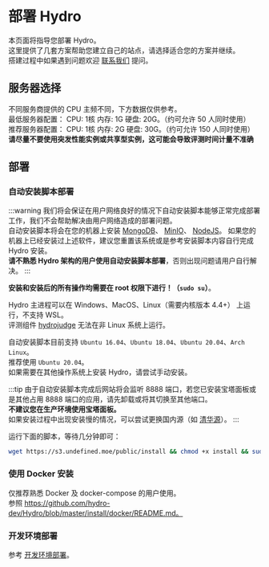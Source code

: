 # 部署 Hydro

本页面将指导您部署 Hydro。  
这里提供了几套方案帮助您建立自己的站点，请选择适合您的方案并继续。  
搭建过程中如果遇到问题欢迎 [联系我们](/#联系我们) 提问。  

## 服务器选择

不同服务商提供的 CPU 主频不同，下方数据仅供参考。  
最低服务器配置： CPU: 1核 内存: 1G 硬盘: 20G。（约可允许 50 人同时使用）  
推荐服务器配置： CPU: 1核 内存: 2G 硬盘: 30G。（约可允许 150 人同时使用）  
**请尽量不要使用突发性能实例或共享型实例，这可能会导致评测时间计量不准确**

## 部署

### 自动安装脚本部署

:::warning
我们将会保证在用户网络良好的情况下自动安装脚本能够正常完成部署工作，我们不会帮助解决由用户网络造成的部署问题。  
自动安装脚本将会在您的机器上安装
[MongoDB](https://www.mongodb.com/try/download/community)、
[MinIO](https://min.io/download)、
[NodeJS](https://nodejs.org/en/download/)。
如果您的机器上已经安装过上述软件，建议您重置该系统或是参考安装脚本内容自行完成 Hydro 安装。  
**请不熟悉 Hydro 架构的用户使用自动安装脚本部署**，否则出现问题请用户自行解决。
:::

**安装和安装后的所有操作均需要在 root 权限下进行！（`sudo su`）**。

Hydro 主进程可以在 Windows、MacOS、Linux（需要内核版本 4.4+） 上运行，不支持 WSL。  
评测组件 [hydrojudge](https://hydro.js.org/plugins/hydrojudge/) 无法在非 Linux 系统上运行。

自动安装脚本目前支持 `Ubuntu 16.04`、`Ubuntu 18.04`、`Ubuntu 20.04`、`Arch Linux`。  
推荐使用 `Ubuntu 20.04`。  
如果需要在其他操作系统上安装 Hydro，请尝试手动安装。

:::tip
由于自动安装脚本完成后网站将会监听 8888 端口，若您已安装宝塔面板或是其他占用 8888 端口的应用，请先卸载或将其切换至其他端口。  
**不建议您在生产环境使用宝塔面板。**  
如果安装过程中出现安装慢的情况，可以尝试更换国内源（如 [清华源](https://mirrors.tuna.tsinghua.edu.cn/)）。
:::

运行下面的脚本，等待几分钟即可：

```sh
wget https://s3.undefined.moe/public/install && chmod +x install && sudo ./install
```

### 使用 Docker 安装

仅推荐熟悉 Docker 及 docker-compose 的用户使用。  
参照 https://github.com/hydro-dev/Hydro/blob/master/install/docker/README.md。

### 开发环境部署

参考 [开发环境部署](/dev/)。
